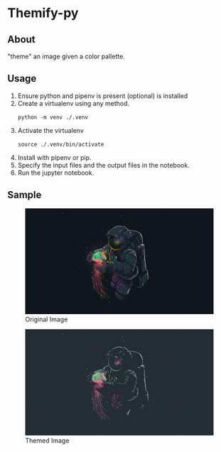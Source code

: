 # Themify-py

## About

"theme" an image given a color pallette.

## Usage

1. Ensure python and pipenv is present (optional) is installed
2. Create a virtualenv using any method.
   ```
   python -m venv ./.venv
   ```
3. Activate the virtualenv
   ```
   source ./.venv/bin/activate
   ```
4. Install with pipenv or pip.
5. Specify the input files and the output files in the notebook.
6. Run the jupyter notebook.

## Sample

<figure>
<img src="/astronaut-jellyfish.jpg" alt="Astronaut Jellyfish original">
<figcaption algin="center">Original Image</figcaption>
</figure>

<figure>
<img src="/Amarena-AstronautJellyFish.png" alt="Astronaut Jellyfish Amarena">
<figcaption algin="center">Themed Image</figcaption>
</figure>
